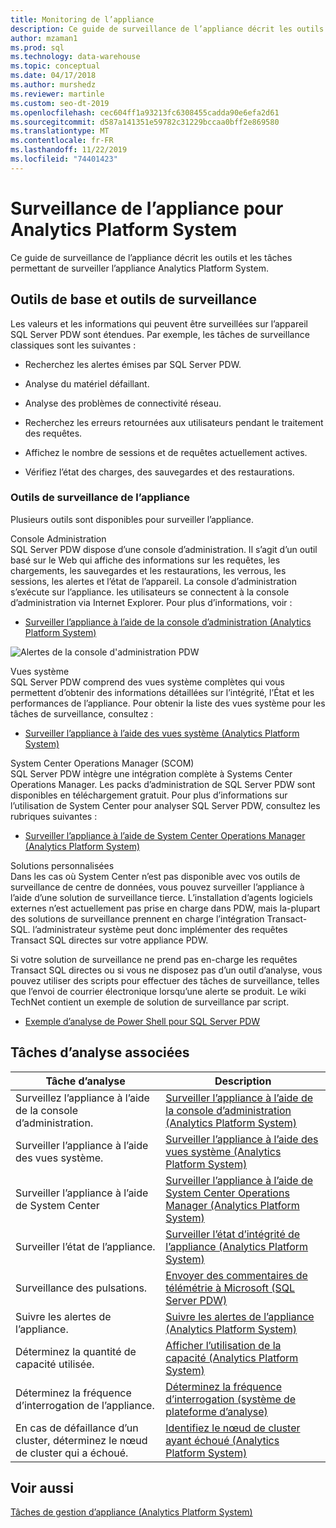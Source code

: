 ```yaml
---
title: Monitoring de l’appliance
description: Ce guide de surveillance de l’appliance décrit les outils et les tâches permettant de surveiller l’appliance Analytics Platform System.
author: mzaman1
ms.prod: sql
ms.technology: data-warehouse
ms.topic: conceptual
ms.date: 04/17/2018
ms.author: murshedz
ms.reviewer: martinle
ms.custom: seo-dt-2019
ms.openlocfilehash: cec604ff1a93213fc6308455cadda90e6efa2d61
ms.sourcegitcommit: d587a141351e59782c31229bccaa0bff2e869580
ms.translationtype: MT
ms.contentlocale: fr-FR
ms.lasthandoff: 11/22/2019
ms.locfileid: "74401423"
---
```

# <a name="appliance-monitoring-for-analytics-platform-system"></a>Surveillance de l’appliance pour Analytics Platform System
Ce guide de surveillance de l’appliance décrit les outils et les tâches permettant de surveiller l’appliance Analytics Platform System.  
  
## <a name="Basics"></a>Outils de base et outils de surveillance  
Les valeurs et les informations qui peuvent être surveillées sur l’appareil SQL Server PDW sont étendues. Par exemple, les tâches de surveillance classiques sont les suivantes :  
  
-   Recherchez les alertes émises par SQL Server PDW.  
  
-   Analyse du matériel défaillant.  
  
-   Analyse des problèmes de connectivité réseau.  
  
-   Recherchez les erreurs retournées aux utilisateurs pendant le traitement des requêtes.  
  
-   Affichez le nombre de sessions et de requêtes actuellement actives.  
  
-   Vérifiez l’état des charges, des sauvegardes et des restaurations.  
  
### <a name="appliance-monitoring-tools"></a>Outils de surveillance de l’appliance  
Plusieurs outils sont disponibles pour surveiller l’appliance.  
  
Console Administration  
SQL Server PDW dispose d’une console d’administration. Il s’agit d’un outil basé sur le Web qui affiche des informations sur les requêtes, les chargements, les sauvegardes et les restaurations, les verrous, les sessions, les alertes et l’état de l’appareil. La console d’administration s’exécute sur l’appliance. les utilisateurs se connectent à la console d’administration via Internet Explorer. Pour plus d’informations, voir :  
  
-   [Surveiller l’appliance à l’aide de la console d’administration &#40;Analytics Platform System&#41;](monitor-the-appliance-by-using-the-admin-console.md)  
  
![Alertes de la console d'administration PDW](./media/appliance-monitoring/SQL_Server_PDW_AdminConsol_Queries.png "SQL_Server_PDW_AdminConsol_Queries")  
  
Vues système  
SQL Server PDW comprend des vues système complètes qui vous permettent d’obtenir des informations détaillées sur l’intégrité, l’État et les performances de l’appliance. Pour obtenir la liste des vues système pour les tâches de surveillance, consultez :  
  
-   [Surveiller l’appliance à l’aide des vues système &#40;Analytics Platform System&#41;](monitor-the-appliance-by-using-system-views.md)  
  
System Center Operations Manager (SCOM)  
SQL Server PDW intègre une intégration complète à Systems Center Operations Manager. Les packs d’administration de SQL Server PDW sont disponibles en téléchargement gratuit. Pour plus d’informations sur l’utilisation de System Center pour analyser SQL Server PDW, consultez les rubriques suivantes :  
  
-   [Surveiller l’appliance à l’aide de System Center Operations Manager &#40;Analytics Platform System&#41;](monitor-the-appliance-by-using-system-center-operations-manager.md)  
  
Solutions personnalisées  
Dans les cas où System Center n’est pas disponible avec vos outils de surveillance de centre de données, vous pouvez surveiller l’appliance à l’aide d’une solution de surveillance tierce. L’installation d’agents logiciels externes n’est actuellement pas prise en charge dans PDW, mais la\-plupart des solutions de surveillance prennent en charge l’intégration Transact\-SQL. l’administrateur système peut donc implémenter des requêtes Transact SQL directes sur votre appliance PDW.  
  
Si votre solution de surveillance ne prend pas en\-charge les requêtes Transact SQL directes ou si vous ne disposez pas d’un outil d’analyse, vous pouvez utiliser des scripts pour effectuer des tâches de surveillance, telles que l’envoi de courrier électronique lorsqu’une alerte se produit.  Le wiki TechNet contient un exemple de solution de surveillance par script.  
  
-   [Exemple d’analyse de Power Shell pour SQL Server PDW](https://go.microsoft.com/fwlink/?LinkId=248020)  
   
## <a name="Tasks"></a>Tâches d’analyse associées  
  
|Tâche d’analyse|Description|  
|-------------------|---------------|  
|Surveillez l’appliance à l’aide de la console d’administration.|[Surveiller l’appliance à l’aide de la console d’administration &#40;Analytics Platform System&#41;](monitor-the-appliance-by-using-the-admin-console.md)|  
|Surveiller l’appliance à l’aide des vues système.|[Surveiller l’appliance à l’aide des vues système &#40;Analytics Platform System&#41;](monitor-the-appliance-by-using-system-views.md)|  
|Surveiller l’appliance à l’aide de System Center|[Surveiller l’appliance à l’aide de System Center Operations Manager &#40;Analytics Platform System&#41;](monitor-the-appliance-by-using-system-center-operations-manager.md)|  
|Surveiller l’état de l’appliance.|[Surveiller l’état d’intégrité de l’appliance &#40;Analytics Platform System&#41;](monitor-appliance-health-state.md)|  
|Surveillance des pulsations.|[Envoyer des commentaires de télémétrie à Microsoft &#40;SQL Server PDW&#41;](send-telemetry-feedback-to-microsoft-sql-server-pdw.md)|  
|Suivre les alertes de l’appliance.|[Suivre les alertes de l’appliance &#40;Analytics Platform System&#41;](track-appliance-alerts.md)|  
|Déterminez la quantité de capacité utilisée.|[Afficher l’utilisation de la capacité &#40;Analytics Platform System&#41;](view-capacity-utilization.md)|  
|Déterminez la fréquence d’interrogation de l’appliance.|[Déterminez la fréquence d’interrogation &#40;système de plateforme d’analyse&#41;](determine-polling-frequency.md)|  
|En cas de défaillance d’un cluster, déterminez le nœud de cluster qui a échoué.|[Identifiez le nœud de cluster ayant échoué &#40;Analytics Platform System&#41;](determine-which-cluster-node-failed.md)|  


<!-- MISSING LINKS |Monitor loads.|[Monitor Loads &#40;SQL Server PDW&#41;](../sqlpdw/monitor-loads-sql-server-pdw.md)|  -->  
<!-- MISSING LINKS |Monitor backups and restores.|[Monitor Backups and Restores &#40;SQL Server PDW&#41;](../sqlpdw/monitor-backups-and-restores-sql-server-pdw.md)|  -->  
<!-- MISSING LINKS |Monitor the active queries.|[Monitoring Active Queries &#40;SQL Server PDW&#41;](../sqlpdw/monitoring-active-queries-sql-server-pdw.md)|  -->  
  
## <a name="see-also"></a>Voir aussi  
<!-- MISSING LINKS [Common Metadata Query Examples &#40;SQL Server PDW&#41;](../sqlpdw/common-metadata-query-examples-sql-server-pdw.md)  -->  
[Tâches de gestion d’appliance &#40;Analytics Platform System&#41;](appliance-management-tasks.md)  
  

